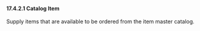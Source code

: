 #### 17.4.2.1 Catalog Item

Supply items that are available to be ordered from the item master catalog.
